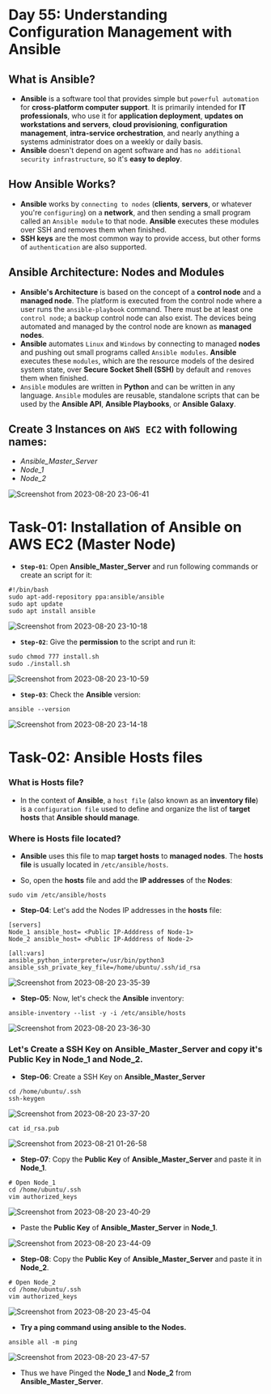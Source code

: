 # Day 55: Understanding Configuration Management with Ansible

## What is Ansible?

- **Ansible** is a software tool that provides simple but `powerful automation` for **cross-platform computer support**. It is primarily intended for **IT professionals**, who use it for **application deployment**, **updates on workstations and servers**, **cloud provisioning**, **configuration management**, **intra-service orchestration**, and nearly anything a systems administrator does on a weekly or daily basis.
- **Ansible** doesn't depend on agent software and has `no additional security infrastructure`, so it's **easy to deploy**.

## How Ansible Works?

- **Ansible** works by `connecting to nodes` (**clients**, **servers**, or whatever you're `configuring`) on a **network**, and then sending a small program called an `Ansible module` to that node. **Ansible** executes these modules over SSH and removes them when finished.
- **SSH keys** are the most common way to provide access, but other forms of `authentication` are also supported.

## Ansible Architecture: Nodes and Modules

- **Ansible's Architecture** is based on the concept of a **control node** and a **managed node**. The platform is executed from the control node where a user runs the `ansible-playbook` command. There must be at least one `control node`; a backup control node can also exist. The devices being automated and managed by the control node are known as **managed nodes**.
- **Ansible** automates `Linux` and `Windows` by connecting to managed **nodes** and pushing out small programs called `Ansible modules`. **Ansible** executes these `modules`, which are the resource models of the desired system state, over **Secure Socket Shell (SSH)** by default and `removes` them when finished.
- `Ansible` modules are written in **Python** and can be written in any language. `Ansible` modules are reusable, standalone scripts that can be used by the **Ansible API**, **Ansible Playbooks**, or **Ansible Galaxy**.

## Create **3 Instances** on `AWS EC2` with following names:

- _Ansible_Master_Server_
- _Node_1_
- _Node_2_

![Screenshot from 2023-08-20 23-06-41](https://github.com/Rohit312001/GitDemo/assets/76991475/897ead5c-8ff3-4b58-a5b1-c83d9dd4968e)

# Task-01: Installation of Ansible on AWS EC2 (Master Node)

- **`Step-01`**: Open **Ansible_Master_Server** and run following commands or create an script for it:

```
#!/bin/bash
sudo apt-add-repository ppa:ansible/ansible
sudo apt update
sudo apt install ansible
```

![Screenshot from 2023-08-20 23-10-18](https://github.com/Rohit312001/GitDemo/assets/76991475/01d4ea2e-83b1-4eeb-84fb-c7844a1d4f76)

- **`Step-02`**: Give the **permission** to the script and run it:

```
sudo chmod 777 install.sh
sudo ./install.sh
```

![Screenshot from 2023-08-20 23-10-59](https://github.com/Rohit312001/GitDemo/assets/76991475/92ada6f8-b98f-4e22-9844-6bbb61ca06c0)

- **`Step-03`**: Check the **Ansible** version:

```
ansible --version
```

![Screenshot from 2023-08-20 23-14-18](https://github.com/Rohit312001/GitDemo/assets/76991475/5fe4bccc-a570-42f8-84b0-158b026cc4d2)

# Task-02: Ansible Hosts files

### What is Hosts file?

- In the context of **Ansible**, a `host file` (also known as an **inventory file**) is a `configuration file` used to define and organize the list of **target hosts** that **Ansible should manage**.

### Where is Hosts file located?

- **Ansible** uses this file to map **target hosts** to **managed nodes**. The **hosts file** is usually located in `/etc/ansible/hosts`.

- So, open the **hosts** file and add the **IP addresses** of the **Nodes**:

```
sudo vim /etc/ansible/hosts
```

- **Step-04**: Let's add the Nodes IP addresses in the **hosts** file:

```
[servers]
Node_1 ansible_host= <Public IP-Adddress of Node-1>
Node_2 ansible_host= <Public IP-Adddress of Node-2>

[all:vars]
ansible_python_interpreter=/usr/bin/python3
ansible_ssh_private_key_file=/home/ubuntu/.ssh/id_rsa
```

![Screenshot from 2023-08-20 23-35-39](https://github.com/Rohit312001/GitDemo/assets/76991475/34fbfa40-7e00-4c8f-b4dc-78c8a0e0f2fb)

- **Step-05**: Now, let's check the **Ansible** inventory:

```
ansible-inventory --list -y -i /etc/ansible/hosts
```

![Screenshot from 2023-08-20 23-36-30](https://github.com/Rohit312001/GitDemo/assets/76991475/85841885-674d-48f9-9a49-e8cb953538a2)

### Let's Create a SSH Key on Ansible_Master_Server and copy it's Public Key in Node_1 and Node_2.

- **Step-06**: Create a SSH Key on **Ansible_Master_Server**

```
cd /home/ubuntu/.ssh
ssh-keygen
```

![Screenshot from 2023-08-20 23-37-20](https://github.com/Rohit312001/GitDemo/assets/76991475/95f41178-183d-4236-b1b5-7d0fc14f2b69)

```
cat id_rsa.pub
```

![Screenshot from 2023-08-21 01-26-58](https://github.com/Rohit312001/GitDemo/assets/76991475/a08180e9-4174-4c31-9dfe-cf8c9a7ccef7)

- **Step-07**: Copy the **Public Key** of **Ansible_Master_Server** and paste it in **Node_1**.

```
# Open Node_1
cd /home/ubuntu/.ssh
vim authorized_keys
```

![Screenshot from 2023-08-20 23-40-29](https://github.com/Rohit312001/GitDemo/assets/76991475/6b40de6e-a8ff-459e-bb9c-378045a5821d)

- Paste the **Public Key** of **Ansible_Master_Server** in **Node_1**.

![Screenshot from 2023-08-20 23-44-09](https://github.com/Rohit312001/GitDemo/assets/76991475/250b7879-6fd3-4591-b22f-e12c980333b3)

- **Step-08**: Copy the **Public Key** of **Ansible_Master_Server** and paste it in **Node_2**.

```
# Open Node_2
cd /home/ubuntu/.ssh
vim authorized_keys
```

![Screenshot from 2023-08-20 23-45-04](https://github.com/Rohit312001/GitDemo/assets/76991475/b64443e1-558d-471c-bdc1-d858d047fe88)

- **Try a ping command using ansible to the Nodes.**

```
ansible all -m ping
```

![Screenshot from 2023-08-20 23-47-57](https://github.com/Rohit312001/GitDemo/assets/76991475/0b545d30-f619-47ef-b095-efef209f9f1d)

- Thus we have Pinged the **Node_1** and **Node_2** from **Ansible_Master_Server**.
